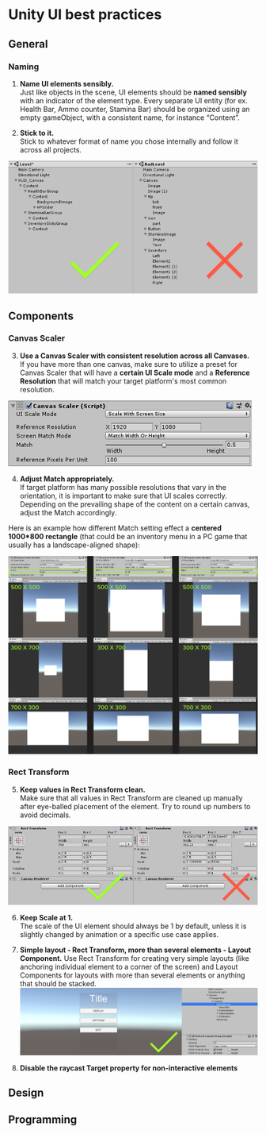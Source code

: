 
# Unity UI best practices
## General
### Naming
1. __Name UI elements sensibly.__ </br>
Just like objects in the scene, UI elements should be **named sensibly** with an indicator of the element type.
Every separate UI entity (for ex. Health Bar, Ammo counter, Stamina Bar) should be organized using an empty gameObject, with a consistent name, for instance “Content”.

2. __Stick to it.__</br>
Stick to whatever format of name you chose internally and follow it across all projects.

![Alt](element_naming.png)
## Components
### Canvas Scaler
3. **Use a Canvas Scaler with consistent resolution across all Canvases.** </br>
If you have more than one canvas, make sure to utilize a preset for Canvas Scaler that will have a **certain UI Scale mode** and a **Reference Resolution** that will match your target platform's most common resolution.  

![Alt](canvas_scaler.png)


4. **Adjust Match appropriately.**</br>
If target platform has many possible resolutions that vary in the orientation, it is important to make sure that UI scales correctly. Depending on the prevailing shape of the content on a certain canvas, adjust the Match accordingly. 

Here is an example how different Match setting effect a **centered 1000*800 rectangle** (that could be an inventory menu in a PC game that usually has a landscape-aligned shape):

![Alt](match_example.png)

### Rect Transform
5. **Keep values in Rect Transform clean.**</br>
Make sure that all values in Rect Transform are cleaned up manually after eye-balled placement of the element. Try to round up numbers to avoid decimals.

![Alt](rect_transform.png)

6. **Keep Scale at 1.** </br>
The scale of the UI element should always be 1 by default, unless it is slightly changed by animation or a specific use case applies.

7. **Simple layout - Rect Transform, more than several elements - Layout Component.**
Use Rect Transform for creating very simple layouts (like anchoring individual element to a corner of the screen) and Layout Components for layouts with more than several elements or anything that should be stacked.
![Alt](layout_component.png)

8. **Disable the raycast Target property for non-interactive elements**
## Design
## Programming

<!--stackedit_data:
eyJoaXN0b3J5IjpbNTY0OTI0NTQxLDIwNTI4MDMzNiwtNjY0ND
A3MzQ3LDIwMjc1MTAzMTgsODEzNDc5MDU2LDIxMjM2MDMxMjMs
MTA0NTk1Nzg2OSwtOTgxNTYzMjUyLDg5NzIwODQ2NywtMTUyMj
ExNjczOCwtMTYzMjMxMDM2LC0xMDIyOTAyNTQ4LDE1NDA3Njgy
NzEsNzc2MTc2NjI3LDI5OTg3MTAzMCwtMjAyOTc3ODc1MiwxNT
U3MzM0MjM1LDkwODc3NTg3OSwtMTc4MzIyNjYwOSwtMzgxNTgy
OTIxXX0=
-->